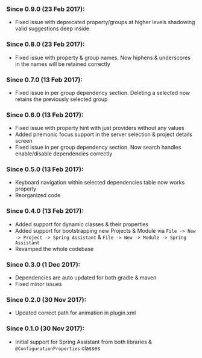 ### Since 0.9.0 (23 Feb 2017):

  - Fixed issue with deprecated property/groups at higher levels shadowing valid suggestions deep inside

### Since 0.8.0 (23 Feb 2017):

  - Fixed issue with property & group names. Now hiphens & underscores in the names will be retained correctly

### Since 0.7.0 (13 Feb 2017):

  - Fixed issue in per group dependency section. Deleting a selected now retains the previously selected group

### Since 0.6.0 (13 Feb 2017):

  - Fixed issue with property hint with just providers without any values
  - Added pnemonic focus support in the server selection & project details screen
  - Fixed issue in per group dependency section. Now search handles enable/disable dependencies correctly

### Since 0.5.0 (13 Feb 2017):

  - Keyboard navigation within selected dependencies table now works properly
  - Reorganized code

### Since 0.4.0 (13 Feb 2017):

  - Added support for dynamic classes & their properties
  - Added support for bootstrapping new Projects & Module via `File -> New -> Project -> Spring Assistant` & `File -> New -> Module -> Spring Assistant`
  - Revamped the whole codebase

### Since 0.3.0 (1 Dec 2017):

  - Dependencies are auto updated for both gradle & maven
  - Fixed minor issues

### Since 0.2.0 (30 Nov 2017):

  - Updated correct path for animation in plugin.xml

### Since 0.1.0 (30 Nov 2017):
  
  - Initial support for Spring Assistant from both libraries & `@ConfigurationProperties` classes
